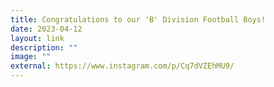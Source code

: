 ```yaml
---
title: Congratulations to our 'B' Division Football Boys!
date: 2023-04-12
layout: link
description: ""
image: ""
external: https://www.instagram.com/p/Cq7dVZEhMU9/
---
```

